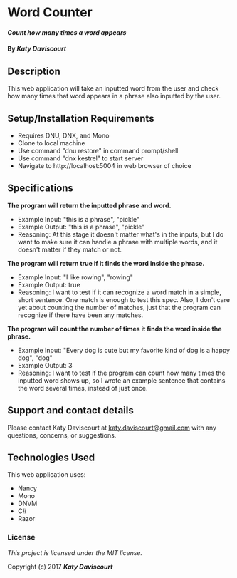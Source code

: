 # Word Counter

#### _Count how many times a word appears_

#### By _**Katy Daviscourt**_

## Description

This web application will take an inputted word from the user and check how many times that word appears in a phrase also inputted by the user.

## Setup/Installation Requirements

* Requires DNU, DNX, and Mono
* Clone to local machine
* Use command "dnu restore" in command prompt/shell
* Use command "dnx kestrel" to start server
* Navigate to http://localhost:5004 in web browser of choice

## Specifications

**The program will return the inputted phrase and word.**
* Example Input: "this is a phrase", "pickle"
* Example Output: "this is a phrase", "pickle"
* Reasoning: At this stage it doesn't matter what's in the inputs, but I do want to make sure it can handle a phrase with multiple words, and it doesn't matter if they match or not.

**The program will return true if it finds the word inside the phrase.**
* Example Input: "I like rowing", "rowing"
* Example Output: true
* Reasoning: I want to test if it can recognize a word match in a simple, short sentence. One match is enough to test this spec. Also, I don't care yet about counting the number of matches, just that the program can recognize if there have been any matches.

**The program will count the number of times it finds the word inside the phrase.**
* Example Input: "Every dog is cute but my favorite kind of dog is a happy dog", "dog"
* Example Output: 3
* Reasoning: I want to test if the program can count how many times the inputted word shows up, so I wrote an example sentence that contains the word several times, instead of just once.



## Support and contact details

Please contact Katy Daviscourt at katy.daviscourt@gmail.com with any questions, concerns, or suggestions.

## Technologies Used

This web application uses:
* Nancy
* Mono
* DNVM
* C#
* Razor

### License

*This project is licensed under the MIT license.*

Copyright (c) 2017 **_Katy Daviscourt_**
